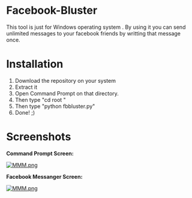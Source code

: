 # Facebook-Bluster
This tool is just for Windows operating system . 
By using it you can send unlimited messages to your facebook friends by writting that message once.

# Installation
1. Download the repository on your system 
2. Extract it
3. Open Command Prompt on that directory.
4. Then type "cd root "
5. Then type "python fbbluster.py"
6. Done! ;)

# Screenshots

**Command Prompt Screen:**


[![MMM.png](https://i.postimg.cc/wvm6H1MW/MMM.png)](https://postimg.cc/zbqmFXnW)


**Facebook Messanger Screen:**


[![MMM.png](https://i.postimg.cc/CLZR5xtV/MMM.png)](https://postimg.cc/D8TvYnnC)
